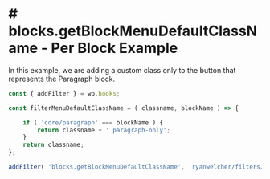# # blocks.getBlockMenuDefaultClassName - Per Block Example

In this example, we are adding a custom class only to the button that represents the Paragraph block.

```js
const { addFilter } = wp.hooks;

const filterMenuDefaultClassName = ( classname, blockName ) => {

	if ( 'core/paragraph' === blockName ) {
		return classname + ' paragraph-only';
	}
	return classname;
};

addFilter( 'blocks.getBlockMenuDefaultClassName', 'ryanwelcher/filters/getBlockMenuDefaultClassName/perblock', filterMenuDefaultClassName );

```
